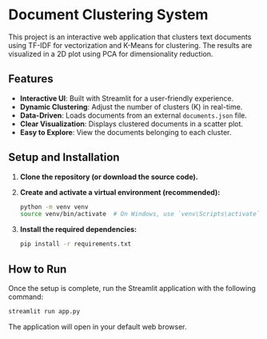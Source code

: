 # Document Clustering System

This project is an interactive web application that clusters text documents using TF-IDF for vectorization and K-Means for clustering. The results are visualized in a 2D plot using PCA for dimensionality reduction.

## Features

- **Interactive UI**: Built with Streamlit for a user-friendly experience.
- **Dynamic Clustering**: Adjust the number of clusters (K) in real-time.
- **Data-Driven**: Loads documents from an external `documents.json` file.
- **Clear Visualization**: Displays clustered documents in a scatter plot.
- **Easy to Explore**: View the documents belonging to each cluster.

## Setup and Installation

1.  **Clone the repository (or download the source code).**

2.  **Create and activate a virtual environment (recommended):**
    ```bash
    python -m venv venv
    source venv/bin/activate  # On Windows, use `venv\Scripts\activate`
    ```

3.  **Install the required dependencies:**
    ```bash
    pip install -r requirements.txt
    ```

## How to Run

Once the setup is complete, run the Streamlit application with the following command:

```bash
streamlit run app.py
```

The application will open in your default web browser.
